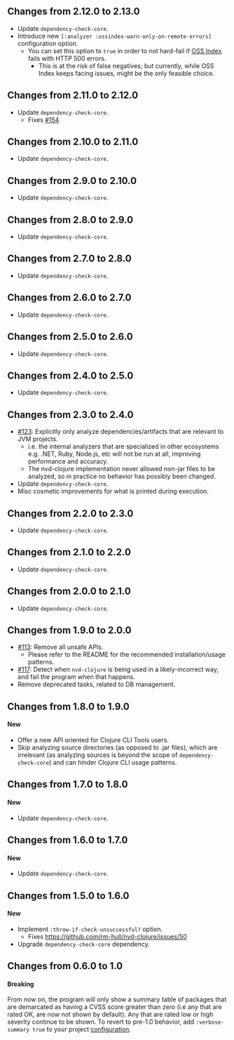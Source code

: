 ## Changes from 2.12.0 to 2.13.0

* Update `dependency-check-core`.
* Introduce new `[:analyzer :ossindex-warn-only-on-remote-errors]` configuration option.
  * You can set this option to `true` in order to not hard-fail if [OSS Index](https://ossindex.sonatype.org/) fails with HTTP 500 errors.
    * This is at the risk of false negatives; but currently, while OSS Index keeps facing issues, might be the only feasible choice.

## Changes from 2.11.0 to 2.12.0

* Update `dependency-check-core`.
  * Fixes [#154](https://github.com/rm-hull/nvd-clojure/issues/154)

## Changes from 2.10.0 to 2.11.0

* Update `dependency-check-core`.

## Changes from 2.9.0 to 2.10.0

* Update `dependency-check-core`.

## Changes from 2.8.0 to 2.9.0

* Update `dependency-check-core`.

## Changes from 2.7.0 to 2.8.0

* Update `dependency-check-core`.

## Changes from 2.6.0 to 2.7.0

* Update `dependency-check-core`.

## Changes from 2.5.0 to 2.6.0

* Update `dependency-check-core`.

## Changes from 2.4.0 to 2.5.0

* Update `dependency-check-core`.

## Changes from 2.3.0 to 2.4.0

* [#123](https://github.com/rm-hull/nvd-clojure/issues/123): Explicitly only analyze dependencies/artifacts that are relevant to JVM projects.
  * i.e. the internal analyzers that are specialized in other ecosystems e.g. .NET, Ruby, Node.js, etc will not be run at all, improving performance and accuracy.
  * The nvd-clojure implementation never allowed non-jar files to be analyzed, so in practice no behavior has possibly been changed.  
* Update `dependency-check-core`.
* Misc cosmetic improvements for what is printed during execution.

## Changes from 2.2.0 to 2.3.0

* Update `dependency-check-core`.

## Changes from 2.1.0 to 2.2.0

* Update `dependency-check-core`.

## Changes from 2.0.0 to 2.1.0

* Update `dependency-check-core`.

## Changes from 1.9.0 to 2.0.0

* [#113](https://github.com/rm-hull/nvd-clojure/issues/113): Remove all unsafe APIs.
  * Please refer to the README for the recommended installation/usage patterns.
* [#117](https://github.com/rm-hull/nvd-clojure/issues/117): Detect when `nvd-clojure` is being used in a likely-incorrect way, and fail the program when that happens.
* Remove deprecated tasks, related to DB management.

## Changes from 1.8.0 to 1.9.0

#### New

* Offer a new API oriented for Clojure CLI Tools users.
* Skip analyzing source directories (as opposed to .jar files), which are irrelevant (as analyzing sources is beyond the scope of `dependency-check-core`) and can hinder Clojure CLI usage patterns.

## Changes from 1.7.0 to 1.8.0

#### New

* Update `dependency-check-core`.

## Changes from 1.6.0 to 1.7.0

#### New

* Update `dependency-check-core`.

## Changes from 1.5.0 to 1.6.0

#### New

* Implement `:throw-if-check-unsuccessful?` option.
  * Fixes https://github.com/rm-hull/nvd-clojure/issues/50
* Upgrade `dependency-check-core` dependency.

## Changes from 0.6.0 to 1.0

#### Breaking

From now on, the program will only show a summary table of packages that
are demarcated as having a CVSS score greater than zero (i.e any that are
rated OK, are now not shown by default). Any that are rated low or high severity
continue to be shown. To revert to pre-1.0 behavior, add `:verbose-summary true`
to your project [configuration](#configuration-options).
